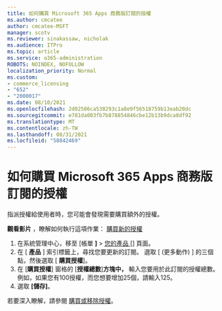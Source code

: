 ```yaml
---
title: 如何購買 Microsoft 365 Apps 商務版訂閱的授權
ms.author: cmcatee
author: cmcatee-MSFT
manager: scotv
ms.reviewer: sinakassaw, nicholak
ms.audience: ITPro
ms.topic: article
ms.service: o365-administration
ROBOTS: NOINDEX, NOFOLLOW
localization_priority: Normal
ms.custom:
- commerce_licensing
- "652"
- "2000017"
ms.date: 08/10/2021
ms.openlocfilehash: 2d02506ca538293c1a8e9f56518759b13eab20dc
ms.sourcegitcommit: e781da003fb7b878854846cbe12b13b9dca8df92
ms.translationtype: MT
ms.contentlocale: zh-TW
ms.lasthandoff: 08/31/2021
ms.locfileid: "58842469"
---
```

# <a name="how-to-buy-licenses-for-your-microsoft-365-apps-for-business-subscription"></a>如何購買 Microsoft 365 Apps 商務版訂閱的授權

指派授權給使用者時，您可能會發現需要購買額外的授權。

**觀看影片** ，瞭解如何執行這項作業： [購買新的授權](https://go.microsoft.com/fwlink/p/?linkid=2154857)
  
1. 在系統管理中心，移至 [帳單 **]**  >  [您的產品 []](https://go.microsoft.com/fwlink/p/?linkid=842054) 頁面。
2. 在 [ **產品** ] 索引標籤上，尋找您要更新的訂閱。 選取 [ (更多動作) ] 的三個點，然後選取 [ **購買授權**]。
3. 在 [**購買授權**] 窗格的 [**授權總數**]**方塊中，** 輸入您要用於此訂閱的授權總數。 例如，如果您有100授權，而您想要增加25個，請輸入125。
4. 選取 **[儲存]**。

若要深入瞭解，請參閱 [購買或移除授權](https://docs.microsoft.com/microsoft-365/commerce/licenses/buy-licenses)。